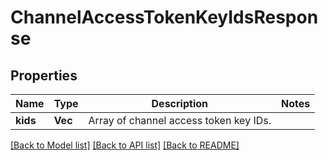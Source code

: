 # ChannelAccessTokenKeyIdsResponse

## Properties

Name | Type | Description | Notes
------------ | ------------- | ------------- | -------------
**kids** | **Vec<String>** | Array of channel access token key IDs. | 

[[Back to Model list]](../README.md#documentation-for-models) [[Back to API list]](../README.md#documentation-for-api-endpoints) [[Back to README]](../README.md)


